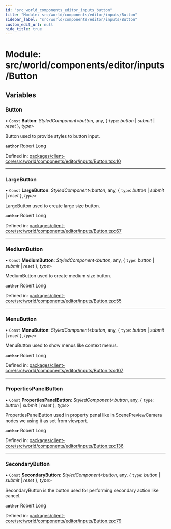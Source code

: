 ```yaml
---
id: "src_world_components_editor_inputs_button"
title: "Module: src/world/components/editor/inputs/Button"
sidebar_label: "src/world/components/editor/inputs/Button"
custom_edit_url: null
hide_title: true
---
```


# Module: src/world/components/editor/inputs/Button

## Variables

### Button

• `Const` **Button**: *StyledComponent*<*button*, any, { `type`: *button* \| *submit* \| *reset*  }, *type*\>

Button used to provide styles to button input.

**`author`** Robert Long

Defined in: [packages/client-core/src/world/components/editor/inputs/Button.tsx:10](https://github.com/xr3ngine/xr3ngine/blob/65dfcf39a/packages/client-core/src/world/components/editor/inputs/Button.tsx#L10)

___

### LargeButton

• `Const` **LargeButton**: *StyledComponent*<*button*, any, { `type`: *button* \| *submit* \| *reset*  }, *type*\>

LargeButton used to create large size button.

**`author`** Robert Long

Defined in: [packages/client-core/src/world/components/editor/inputs/Button.tsx:67](https://github.com/xr3ngine/xr3ngine/blob/65dfcf39a/packages/client-core/src/world/components/editor/inputs/Button.tsx#L67)

___

### MediumButton

• `Const` **MediumButton**: *StyledComponent*<*button*, any, { `type`: *button* \| *submit* \| *reset*  }, *type*\>

MediumButton used to create medium size button.

**`author`** Robert Long

Defined in: [packages/client-core/src/world/components/editor/inputs/Button.tsx:55](https://github.com/xr3ngine/xr3ngine/blob/65dfcf39a/packages/client-core/src/world/components/editor/inputs/Button.tsx#L55)

___

### MenuButton

• `Const` **MenuButton**: *StyledComponent*<*button*, any, { `type`: *button* \| *submit* \| *reset*  }, *type*\>

MenuButton used to show menus like context menus.

**`author`** Robert Long

Defined in: [packages/client-core/src/world/components/editor/inputs/Button.tsx:107](https://github.com/xr3ngine/xr3ngine/blob/65dfcf39a/packages/client-core/src/world/components/editor/inputs/Button.tsx#L107)

___

### PropertiesPanelButton

• `Const` **PropertiesPanelButton**: *StyledComponent*<*button*, any, { `type`: *button* \| *submit* \| *reset*  }, *type*\>

PropertiesPanelButton used in property penal like in ScenePreviewCamera nodes we using it as set from viewport.

**`author`** Robert Long

Defined in: [packages/client-core/src/world/components/editor/inputs/Button.tsx:136](https://github.com/xr3ngine/xr3ngine/blob/65dfcf39a/packages/client-core/src/world/components/editor/inputs/Button.tsx#L136)

___

### SecondaryButton

• `Const` **SecondaryButton**: *StyledComponent*<*button*, any, { `type`: *button* \| *submit* \| *reset*  }, *type*\>

SecondaryButton is the button used for performing secondary action like cancel.

**`author`** Robert Long

Defined in: [packages/client-core/src/world/components/editor/inputs/Button.tsx:79](https://github.com/xr3ngine/xr3ngine/blob/65dfcf39a/packages/client-core/src/world/components/editor/inputs/Button.tsx#L79)
